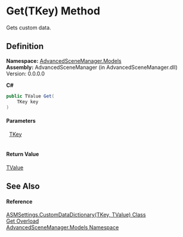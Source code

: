 # Get(TKey) Method


Gets custom data.



## Definition
**Namespace:** <a href="N_AdvancedSceneManager_Models.md">AdvancedSceneManager.Models</a>  
**Assembly:** AdvancedSceneManager (in AdvancedSceneManager.dll) Version: 0.0.0.0

**C#**
``` C#
public TValue Get(
	TKey key
)
```



#### Parameters
<dl><dt>  <a href="T_AdvancedSceneManager_Models_ASMSettings_CustomDataDictionary_2.md">TKey</a></dt><dd> </dd></dl>

#### Return Value
<a href="T_AdvancedSceneManager_Models_ASMSettings_CustomDataDictionary_2.md">TValue</a>

## See Also


#### Reference
<a href="T_AdvancedSceneManager_Models_ASMSettings_CustomDataDictionary_2.md">ASMSettings.CustomDataDictionary(TKey, TValue) Class</a>  
<a href="Overload_AdvancedSceneManager_Models_ASMSettings_CustomDataDictionary_2_Get.md">Get Overload</a>  
<a href="N_AdvancedSceneManager_Models.md">AdvancedSceneManager.Models Namespace</a>  

